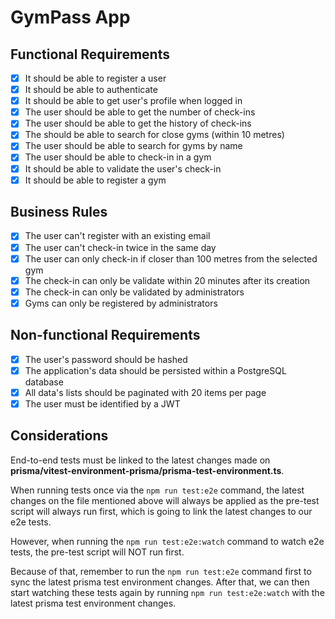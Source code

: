 # GymPass App

## Functional Requirements

- [x] It should be able to register a user
- [x] It should be able to authenticate
- [x] It should be able to get user's profile when logged in
- [x] The user should be able to get the number of check-ins
- [x] The user should be able to get the history of check-ins
- [x] The should be able to search for close gyms (within 10 metres)
- [x] The user should be able to search for gyms by name
- [x] The user should be able to check-in in a gym
- [x] It should be able to validate the user's check-in
- [x] It should be able to register a gym

## Business Rules

- [x] The user can't register with an existing email
- [x] The user can't check-in twice in the same day
- [x] The user can only check-in if closer than 100 metres from the selected gym
- [x] The check-in can only be validate within 20 minutes after its creation
- [x] The check-in can only be validated by administrators
- [x] Gyms can only be registered by administrators

## Non-functional Requirements

- [x] The user's password should be hashed
- [x] The application's data should be persisted within a PostgreSQL database
- [x] All data's lists should be paginated with 20 items per page
- [x] The user must be identified by a JWT

## Considerations

End-to-end tests must be linked to the latest changes made on **prisma/vitest-environment-prisma/prisma-test-environment.ts**.

When running tests once via the `npm run test:e2e` command, the latest changes on the file mentioned above will always be applied as the pre-test script will always run first, which is going to link the latest changes to our e2e tests.

However, when running the `npm run test:e2e:watch` command to watch e2e tests, the pre-test script will NOT run first.

Because of that, remember to run the `npm run test:e2e` command first to sync the latest prisma test environment changes. After that, we can then start watching these tests again by running `npm run test:e2e:watch` with the latest prisma test environment changes.
